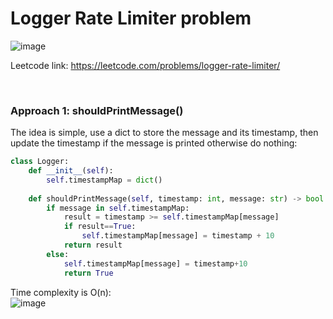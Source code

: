 # Logger Rate Limiter problem
![image](https://user-images.githubusercontent.com/25105806/136318512-8151eb55-3899-4c29-a504-ded82f258063.png)


Leetcode link: https://leetcode.com/problems/logger-rate-limiter/

<br />

### Approach 1: shouldPrintMessage()
The idea is simple, use a dict to store the message and its timestamp, then update the timestamp if the message is printed otherwise do nothing:

```python
class Logger:
    def __init__(self):
        self.timestampMap = dict()
       
    def shouldPrintMessage(self, timestamp: int, message: str) -> bool:
        if message in self.timestampMap:
            result = timestamp >= self.timestampMap[message]
            if result==True:
                self.timestampMap[message] = timestamp + 10
            return result
        else:
            self.timestampMap[message] = timestamp+10
            return True

```

Time complexity is O(n):\
![image](https://user-images.githubusercontent.com/25105806/136318664-6fed88f6-ef6d-4e02-b693-1161400d03a6.png)
